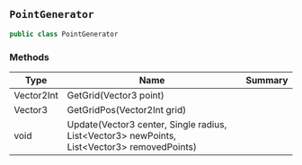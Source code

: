 ## `PointGenerator`

```csharp
public class PointGenerator

```

### Methods

| Type | Name | Summary | 
| --- | --- | --- | 
| Vector2Int | GetGrid(Vector3 point) |  | 
| Vector3 | GetGridPos(Vector2Int grid) |  | 
| void | Update(Vector3 center, Single radius, List&lt;Vector3&gt; newPoints, List&lt;Vector3&gt; removedPoints) |  | 


